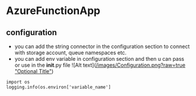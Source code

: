 # AzureFunctionApp

## configuration
- you can add the string connector in the configuration section to connect with storage account, queue namespaces etc.
- you can add env variable in configuration section and then u can pass or use in the __init__.py file
![Alt text]([/images/Configuration.png?raw=true "Optional Title"](https://github.com/visheshgargavi/AzureFunctionApp/issues/1#issue-1515111262))
```hcl
import os
logging.info(os.environ['variable_name']
```
